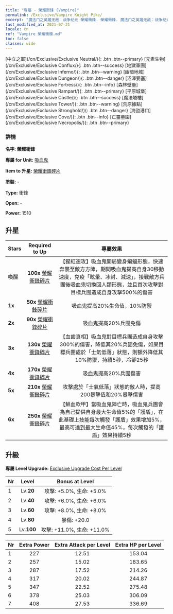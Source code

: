 ```yaml
---
title: "專屬 - 榮耀衝鋒 (Vampire)"
permalink: /Exclusive/Vampire Knight Pike/
excerpt: "魔法门之英雄无敌：战争纪元 榮耀衝鋒. 榮耀衝鋒. 魔法门之英雄无敌：战争纪元 專屬 榮耀衝鋒. 吸血鬼 專屬."
last_modified_at: 2021-07-21
locale: cn
ref: "Vampire 榮耀衝鋒.md"
toc: false
classes: wide
---
```

 [中立之軍](/cn/Exclusive/Exclusive Neutral/){: .btn .btn--primary} [元素生物](/cn/Exclusive/Exclusive Conflux/){: .btn .btn--success} [地獄軍團](/cn/Exclusive/Exclusive Inferno/){: .btn .btn--warning} [幽暗地城](/cn/Exclusive/Exclusive Dungeon/){: .btn .btn--danger} [沼澤要塞](/cn/Exclusive/Exclusive Fortress/){: .btn .btn--info} [森林壁壘](/cn/Exclusive/Exclusive Rampart/){: .btn .btn--primary} [平原城堡](/cn/Exclusive/Exclusive Castle/){: .btn .btn--success} [魔法塔樓](/cn/Exclusive/Exclusive Tower/){: .btn .btn--warning} [荒原據點](/cn/Exclusive/Exclusive Stronghold/){: .btn .btn--danger} [海盜港口](/cn/Exclusive/Exclusive Cove/){: .btn .btn--info} [亡靈墓園](/cn/Exclusive/Exclusive Necropolis/){: .btn .btn--primary} 

### 詳情
 **名字: 榮耀衝鋒** 

 **專屬 for Unit:** [吸血鬼](/cn/units/Vampire/) 

 **Item to 升星:** [榮耀衝鋒碎片](/cn/Items/con_916/)

 **塗裝:** -

 **Type:** 衝鋒

 **Open:** -

 **Power:** 1510

## 升星

  |     Stars    |  Required to Up | 專屬效果 |
  |:-------------|:---------------:|:---------------:|
  |  喚醒  | **100x** [榮耀衝鋒碎片](/cn/Items/con_916/) | 【猩紅速攻】吸血鬼開局變身蝙蝠形態，快速奔襲至敵方方陣，期間吸血鬼提高自身30移動速度，免疫「眩暈、冰封、減速」，接戰敵方兵團後吸血鬼切換回人類形態，並且首次攻擊對目標兵團造成自身攻擊500%的傷害 |
  | **1x** <i class="fas fa-star"/> | **50x** [榮耀衝鋒碎片](/cn/Items/con_916/) | 吸血鬼提高20%生命值，10%防禦 |
  | **2x** <i class="fas fa-star"/> | **90x** [榮耀衝鋒碎片](/cn/Items/con_916/) | 吸血鬼提高20%兵團免傷 |
  | **3x** <i class="fas fa-star"/> | **130x** [榮耀衝鋒碎片](/cn/Items/con_916/) | 【血齒真相】吸血鬼對目標兵團造成自身攻擊300%的傷害，降低其20%兵團免傷，如果目標兵團處於「士氣低落」狀態，則額外降低其10%防禦，持續5秒，冷卻25秒 |
  | **4x** <i class="fas fa-star"/> | **170x** [榮耀衝鋒碎片](/cn/Items/con_916/) | 吸血鬼提高20%兵團傷害 |
  | **5x** <i class="fas fa-star"/> | **210x** [榮耀衝鋒碎片](/cn/Items/con_916/) | 攻擊處於「士氣低落」狀態的敵人時，提高200暴擊值和20%暴擊傷害 |
  | **6x** <i class="fas fa-star"/> | **250x** [榮耀衝鋒碎片](/cn/Items/con_916/) | 【鮮血軟甲】當吸血鬼陣亡時，吸血鬼兵團會為自己提供自身最大生命值5%的「護盾」，在此基礎上技能每次觸發「護盾」效果增加5%，最高可達到最大生命值45%，每次觸發的「護盾」效果持續5秒 |


## 升級
 **專屬 Level Upgrade:** [Exclusive Upgrade Cost Per Level](/Exclusive/ExclusiveUpgradeCostPerLevel/)

  |  Nr  |   Level  | Bonus at Level |
  |:-----|:--------:|:--------------:|
  | 1 | Lv.**20** | 攻擊: +5.0%, 生命: +5.0% |
  | 2 | Lv.**40** | 攻擊: +6.0%, 生命: +6.0% |
  | 3 | Lv.**60** | 攻擊: +8.0%, 生命: +8.0% |
  | 4 | Lv.**80** | 暴傷: +20.0 |
  | 5 | Lv.**100** | 攻擊: +11.0%, 生命: +11.0% |


  |  Nr  |  Extra Power | Extra Attack per Level | Extra HP per Level |
  |:-----|:--------:|:--------:|:--------:|
  | 1 | 227 | 12.51 | 153.04 |
  | 2 | 257 | 15.02 | 183.65 |
  | 3 | 287 | 17.52 | 214.26 |
  | 4 | 317 | 20.02 | 244.87 |
  | 5 | 347 | 22.52 | 275.48 |
  | 6 | 378 | 25.03 | 306.09 |
  | 7 | 408 | 27.53 | 336.69 |


